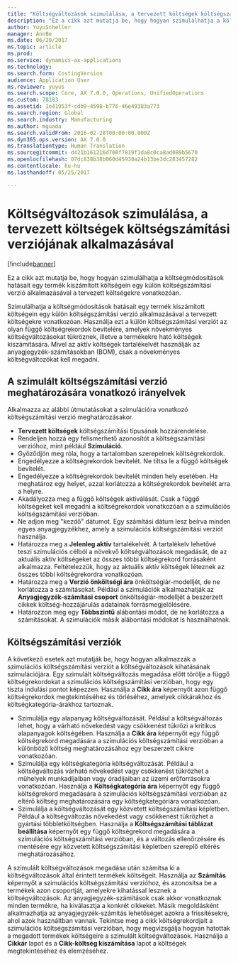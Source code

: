 ```yaml
---
title: "Költségváltozások szimulálása, a tervezett költségek költségszámítási verziójának alkalmazásával"
description: "Ez a cikk azt mutatja be, hogy hogyan szimulálhatja a költségmódosítások hatásait egy termék kiszámított költségein egy külön költségszámítási verzió alkalmazásával a tervezett költségekre vonatkozóan."
author: YuyuScheller
manager: AnnBe
ms.date: 06/20/2017
ms.topic: article
ms.prod: 
ms.service: dynamics-ax-applications
ms.technology: 
ms.search.form: CostingVersion
audience: Application User
ms.reviewer: yuyus
ms.search.scope: Core, AX 7.0.0, Operations, UnifiedOperations
ms.custom: 78183
ms.assetid: 1e41953f-cdb9-4598-b776-46e49383a773
ms.search.region: Global
ms.search.industry: Manufacturing
ms.author: mguada
ms.search.validFrom: 2016-02-28T00:00:00.000Z
ms.dyn365.ops.version: AX 7.0.0
ms.translationtype: Human Translation
ms.sourcegitcommit: d421b161216d700f7819f1da8c0ca8ad089b5670
ms.openlocfilehash: 07dc838b38b060d45930a24b13be3dc283457282
ms.contentlocale: hu-hu
ms.lasthandoff: 05/25/2017

---
```


# <a name="simulate-cost-changes-by-using-a-costing-version-for-planned-costs"></a>Költségváltozások szimulálása, a tervezett költségek költségszámítási verziójának alkalmazásával

[!include[banner](../includes/banner.md)]


Ez a cikk azt mutatja be, hogy hogyan szimulálhatja a költségmódosítások hatásait egy termék kiszámított költségein egy külön költségszámítási verzió alkalmazásával a tervezett költségekre vonatkozóan.

Szimulálhatja a költségmódosítások hatásait egy termék kiszámított költségein egy külön költségszámítási verzió alkalmazásával a tervezett költségekre vonatkozóan. Használja ezt a külön költségszámítási verziót az olyan függő költségrekordok bevitelére, amelyek növekményes költségváltozásokat tükröznek, illetve a termékekre ható költségek kiszámítására. Mivel az aktív költségek tartalékelvét használják az anyagjegyzék-számításokban (BOM), csak a növekményes költségváltozókat kell megadni.

## <a name="guidelines-for-defining-the-simulation-costing-version"></a>A szimulált költségszámítási verzió meghatározására vonatkozó irányelvek
Alkalmazza az alábbi útmutatásokat a szimulációra vonatkozó költségszámítási verzió meghatározásakor.

-   **Tervezett költségek** költségszámítási típusának hozzárendelése.
-   Rendeljen hozzá egy felismerhető azonosítót a költségszámítási verzióhoz, mint például **Szimuláció**.
-   Győződjön meg róla, hogy a tartalomban szerepelnek költségrekordok.
-   Engedélyezze a költségrekordok bevitelét. Ne tiltsa le a függő költségek bevitelét.
-   Engedélyezze a költségrekordok bevitelét minden hely esetében. Ha meghatároz egy helyet, azzal korlátozza a költségrekordok bevitelét arra a helyre.
-   Akadályozza meg a függő költségek aktiválását. Csak a függő költségeket kell megadni a költségrekordok vonatkozóan a a szimulációs költségszámítási verzióban.
-   Ne adjon meg "kezdő" dátumot. Egy számítási dátum lesz beírva minden egyes anyagjegyzékhez, amely a szimulációs költségszámítási verziót használja.
-   Határozza meg a **Jelenleg aktív** tartalékelvét. A tartalékelv lehetővé teszi szimulációs célból a növekvő költségváltozások megadását, de az aktuális aktív költségeket az összes többi költségrekord forrásaként alkalmazza. Feltételezzük, hogy az aktuális aktív költségek léteznek az összes többi költségrekordra vonatkozóan.
-   Határozza meg a **Verzió önköltségi ára** önköltségiár-modelljét, de ne korlátozza a számításokat. Például a szimulációk alkalmazhatják az **Anyagjegyzék-számítási csoport** önköltségiár-modelljét a beszerzett cikkek költség-hozzájárulás adatainak forrásmegjelölésére.
-   Határozzon meg egy **Többszintű** alábontási módot, de ne korlátozza a számításokat. A szimulációk másik alábontási módokat is használhatnak.

## <a name="costing-versions"></a>Költségszámítási verziók
A következő esetek azt mutatják be, hogy hogyan alkalmazzák a szimulációs költségszámítási verziót a költségváltozások kihatásának szimulációjára. Egy szimulált költségváltozás megadása előtt törölje a függő költségrekordokat a szimulációs költségszámítási verzióban, hogy egy tiszta indulási pontot képezzen. Használja a **Cikk ára** képernyőt azon függő költségrekordok megtekintéséhez és törléséhez, amelyek cikkárakhoz és költségkategória-árakhoz tartoznak.

-   Szimulálja egy alapanyag költségváltozását. Például a költségváltozás lehet, hogy a várható növekedést vagy csökkenést tükrözi a kritikus alapanyagok költségében. Használja a **Cikk ára** képernyőt egy függő költségrekord megadására a szimulációs költségszámítási verzióban a különböző költség meghatározásához egy beszerzett cikkre vonatkozóan.
-   Szimulálja egy költségkategória költségváltozását. Például a költségváltozás várható növekedést vagy csökkenést tükrözhet a műhelyek munkadíjaiban vagy óradíjaiban az üzemi erőforrásokra vonatkozóan. Használja a **Költségkategória ára** képernyőt egy függő költségrekord megadására a szimulációs költségszámítási verzióban az eltérő költség meghatározására egy költségkategóriára vonatkozóan.
-   Szimulálja a költségváltozását egy közvetett költségszámítási képletben. Például a költségváltozás növekedést vagy csökkenést tükrözhet a gyártási többletköltségben. Használja a **Költségszámítási táblázat beállítása** képernyőt egy függő költségrekord megadására a szimulációs költségszámítási verzióban, és a változás ellenőrzésére és mentésére egy közvetett költségszámítási képletben szereplő eltérés meghatározásához.

A szimulált költségváltozások megadása után számítsa ki a költségváltozások által érintett termékek költségeit. Használja az **Számítás** képernyőt a szimulációs költségszámítási verzióhoz, és azonosítsa be a termékek azon csoportját, amelyekre kihatással lesznek a költségváltozások. Az anyagjegyzék-számítások csak akkor vonatkoznak minden termékre, ha kiválasztja a konkrét cikkeket. Másik megoldásként alkalmazhatja az anyagjegyzék-számítás lehetőséget azokra a frissítésekre, ahol azok használtban vannak. Tekintse meg a cikk költségrekordjait a szimulációs költségszámítási verzióban, hogy megvizsgálja hogyan hatottak a megadott termékek költségeire a szimulált költségváltozások. Használja a **Cikkár** lapot és a **Cikk-költség kiszámítása** lapot a költségek megtekintéséhez és elemzéséhez.




